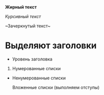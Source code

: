 **Жирный текст**

*Курсивный текст*

~Зачеркнутый текст~

# Выделяют заголовки

- Уровень заголовка

1. Нумерованные списки

* Ненумерованные списки

  Вложенные списки (выполняем отступы)
